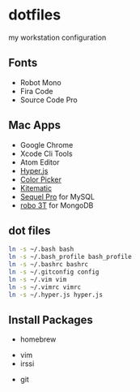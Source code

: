 # dotfiles

my workstation configuration

## Fonts

- Robot Mono
- Fira Code
- Source Code Pro

## Mac Apps

+ Google Chrome
+ Xcode Cli Tools
+ Atom Editor
+ [Hyper.js](https://hyper.is)
+ [Color Picker](https://itunes.apple.com/us/app/color-picker/id641027709?l=en&mt=12)
+ [Kitematic](https://kitematic.com/)
+ [Sequel Pro](https://www.sequelpro.com/) for MySQL
+ [robo 3T](https://robomongo.org/) for MongoDB

## dot files

```bash
ln -s ~/.bash bash
ln -s ~/.bash_profile bash_profile
ln -s ~/.bashrc bashrc
ln -s ~/.gitconfig config
ln -s ~/.vim vim
ln -s ~/.vimrc vimrc
ln -s ~/.hyper.js hyper.js
```

## Install Packages 

+ homebrew
- vim
- irssi
+ git

